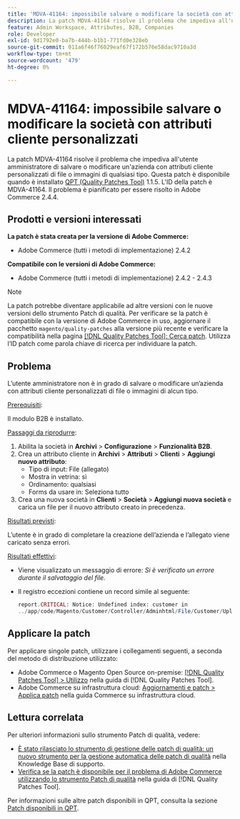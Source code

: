 ```yaml
---
title: 'MDVA-41164: impossibile salvare o modificare la società con attributi cliente personalizzati'
description: La patch MDVA-41164 risolve il problema che impediva all'utente amministratore di salvare o modificare un'azienda con attributi cliente personalizzati di file o immagini di qualsiasi tipo. Questa patch è disponibile quando è installato [Quality Patches Tool (QPT)](https://experienceleague.adobe.com/en/docs/commerce-operations/tools/quality-patches-tool/quality-patches-tool-to-self-serve-quality-patches) 1.1.5. L'ID della patch è MDVA-41164. Il problema è pianificato per essere risolto in Adobe Commerce 2.4.4.
feature: Admin Workspace, Attributes, B2B, Companies
role: Developer
exl-id: 9d1792e0-ba7b-444b-b1b1-771fd0e328eb
source-git-commit: 011a6f46f76029eaf67f172b576e58dac9710a3d
workflow-type: tm+mt
source-wordcount: '479'
ht-degree: 0%

---
```


# MDVA-41164: impossibile salvare o modificare la società con attributi cliente personalizzati

La patch MDVA-41164 risolve il problema che impediva all&#39;utente amministratore di salvare o modificare un&#39;azienda con attributi cliente personalizzati di file o immagini di qualsiasi tipo. Questa patch è disponibile quando è installato [QPT (Quality Patches Tool)](https://experienceleague.adobe.com/en/docs/commerce-operations/tools/quality-patches-tool/quality-patches-tool-to-self-serve-quality-patches) 1.1.5. L&#39;ID della patch è MDVA-41164. Il problema è pianificato per essere risolto in Adobe Commerce 2.4.4.

## Prodotti e versioni interessati

**La patch è stata creata per la versione di Adobe Commerce:**

* Adobe Commerce (tutti i metodi di implementazione) 2.4.2

**Compatibile con le versioni di Adobe Commerce:**

* Adobe Commerce (tutti i metodi di implementazione) 2.4.2 - 2.4.3

>[!NOTE]
>
>La patch potrebbe diventare applicabile ad altre versioni con le nuove versioni dello strumento Patch di qualità. Per verificare se la patch è compatibile con la versione di Adobe Commerce in uso, aggiornare il pacchetto `magento/quality-patches` alla versione più recente e verificare la compatibilità nella pagina [[!DNL Quality Patches Tool]: Cerca patch](https://experienceleague.adobe.com/en/docs/commerce-operations/tools/quality-patches-tool/quality-patches-tool-to-self-serve-quality-patches). Utilizza l’ID patch come parola chiave di ricerca per individuare la patch.

## Problema

L’utente amministratore non è in grado di salvare o modificare un’azienda con attributi cliente personalizzati di file o immagini di alcun tipo.

<u>Prerequisiti</u>:

Il modulo B2B è installato.

<u>Passaggi da riprodurre</u>:

1. Abilita la società in **Archivi** > **Configurazione** > **Funzionalità B2B**.
1. Crea un attributo cliente in **Archivi** > **Attributi** > **Clienti** > **Aggiungi nuovo attributo**:
   * Tipo di input: File (allegato)
   * Mostra in vetrina: sì
   * Ordinamento: qualsiasi
   * Forms da usare in: Seleziona tutto
1. Crea una nuova società in **Clienti** > **Società** > **Aggiungi nuova società** e carica un file per il nuovo attributo creato in precedenza.

<u>Risultati previsti</u>:

L’utente è in grado di completare la creazione dell’azienda e l’allegato viene caricato senza errori.

<u>Risultati effettivi</u>:

* Viene visualizzato un messaggio di errore: *Si è verificato un errore durante il salvataggio del file.*
* Il registro eccezioni contiene un record simile al seguente:

  ```php
  report.CRITICAL: Notice: Undefined index: customer in
  ../app/code/Magento/Customer/Controller/Adminhtml/File/Customer/Upload.php on line 69
  ```

## Applicare la patch

Per applicare singole patch, utilizzare i collegamenti seguenti, a seconda del metodo di distribuzione utilizzato:

* Adobe Commerce o Magento Open Source on-premise: [[!DNL Quality Patches Tool] > Utilizzo](/help/tools/quality-patches-tool/usage.md) nella guida di [!DNL Quality Patches Tool].
* Adobe Commerce su infrastruttura cloud: [Aggiornamenti e patch > Applica patch](https://experienceleague.adobe.com/docs/commerce-cloud-service/user-guide/develop/upgrade/apply-patches.html) nella guida Commerce su infrastruttura cloud.

## Lettura correlata

Per ulteriori informazioni sullo strumento Patch di qualità, vedere:

* [È stato rilasciato lo strumento di gestione delle patch di qualità: un nuovo strumento per la gestione automatica delle patch di qualità](https://experienceleague.adobe.com/en/docs/commerce-operations/tools/quality-patches-tool/quality-patches-tool-to-self-serve-quality-patches) nella Knowledge Base di supporto.
* [Verifica se la patch è disponibile per il problema di Adobe Commerce utilizzando lo strumento Patch di qualità](/help/tools/quality-patches-tool/patches-available-in-qpt/check-patch-for-magento-issue-with-magento-quality-patches.md) nella guida di [!DNL Quality Patches Tool].

Per informazioni sulle altre patch disponibili in QPT, consulta la sezione [Patch disponibili in QPT](https://support.magento.com/hc/en-us/sections/360010506631-Patches-available-in-MQP-tool-).
